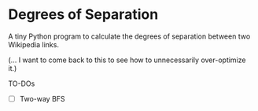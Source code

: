 # Degrees of Separation

A tiny Python program to calculate the degrees of separation between two Wikipedia links.

(... I want to come back to this to see how to unnecessarily over-optimize it.)

TO-DOs

- [ ] Two-way BFS
